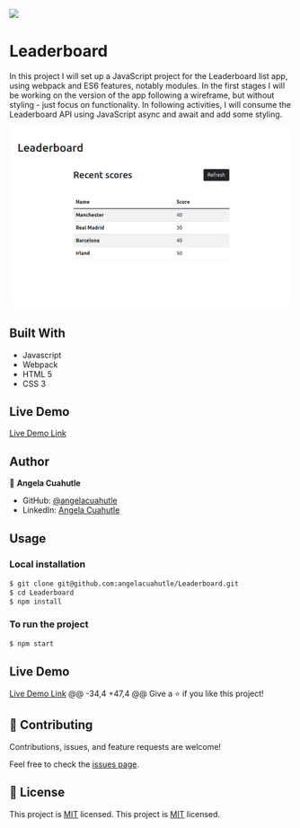 ![](https://img.shields.io/badge/Microverse-blueviolet)

# Leaderboard
In this project I will set up a JavaScript project for the Leaderboard list app, using webpack and ES6 features, notably modules. In the first stages I will be working on the version of the app following a wireframe, but without styling - just focus on functionality. In following activities, I will consume the Leaderboard API using JavaScript async and await and add some styling.

![screenshot](./leader-pic.png)

## Built With

- Javascript
- Webpack
- HTML 5
- CSS 3

## Live Demo

[Live Demo Link](https://angelacuahutle.github.io/Leaderboard/)

## Author

👤 **Angela Cuahutle**

- GitHub: [@angelacuahutle](https://github.com/angelacuahutle)
- LinkedIn: [Angela Cuahutle](https://www.linkedin.com/in/angelacuhautle)


## Usage
### Local installation
```console
$ git clone git@github.com:angelacuahutle/Leaderboard.git
$ cd Leaderboard
$ npm install 
```

### To run the project
```console
$ npm start 
```

## Live Demo

[Live Demo Link](##)
@@ -34,4 +47,4 @@ Give a ⭐️ if you like this project!

## 🤝 Contributing

Contributions, issues, and feature requests are welcome!

Feel free to check the [issues page](https://github.com/angelacuahutle/Leaderboard/issues).

## 📝 License

This project is [MIT](./LICENSE.md) licensed.
This project is [MIT](./LICENSE.md) licensed.